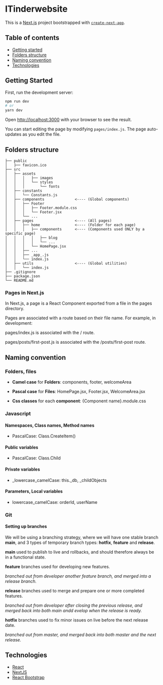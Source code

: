 # ITinderwebsite

This is a [Next.js](https://nextjs.org/) project bootstrapped with [`create-next-app`](https://github.com/vercel/next.js/tree/canary/packages/create-next-app).

## Table of contents

- [Getting started](#getting-started)
- [Folders structure](#folders-structure)
- [Naming convention](#naming-convention)
- [Technologies](#technologies)

## Getting Started

First, run the development server:

```bash
npm run dev
# or
yarn dev
```

Open [http://localhost:3000](http://localhost:3000) with your browser to see the result.

You can start editing the page by modifying `pages/index.js`. The page auto-updates as you edit the file.

## Folders structure

```
├── public
│   ├── favicon.ico
├── src
│   ├── assets
│   │   │   ├── images
│   │   │   └── styles
│   │   │       └── fonts
│   ├── constants
│   │   └── Constants.js
│   ├── components              <---- (Global components)
│   │   ├── Footer
│   │   │   ├── Footer.module.css
│   │   │   └── Footer.jsx
│   │   └── ...
│   ├── pages                   <---- (All pages)
│   │   ├── home                <---- (Folder for each page)
│   │   │   ├── components      <---- (Components used ONLY by a specific page)
│   │   │   │   ├── blog
│   │   │   │   └── ...
│   │   │   └── HomePage.jsx
│   │   ├── ...
│   │   ├── _app_.js
│   │   └── index.js
│   ├── utils                   <---- (Global utilities)
│   │   └── index.js
├── .gitignore
├── package.json
└── README.md
```

### Pages in Next.js

In Next.js, a page is a React Component exported from a file in the pages directory.

Pages are associated with a route based on their file name. For example, in development:

pages/index.js is associated with the / route.

pages/posts/first-post.js is associated with the /posts/first-post route.

## Naming convention

### Folders, files

- **Camel case** for **Folders**: components, footer, welcomeArea

- **Pascal case** for **Files**: HomePage.jsx, Footer.jsx, WelcomeArea.jsx

* **Css classes** for each **component**: {Component name}.module.css

### Javascript

#### Namespaces, Class names, Method names

- PascalCase: Class.CreateItem()

#### Public variables

- PascalCase: Class.Child

#### Private variables

- \_lowercase_camelCase: this.\_db, \_childObjects

#### Parameters, Local variables

- lowercase_camelCase: orderId, userName

### Git

#### Setting up branches

We will be using a branching strategy, where we will have one stable branch **main**, and 3 types of temporary branch types: **hotfix**, **feature** and **release**.

**main** used to publish to live and rollbacks, and should therefore always be in a functional state.

**feature** branches used for developing new features.

_branched out from developer another feature branch, and merged into a release branch._

**release** branches used to merge and prepare one or more completed features.

_branched out from developer after closing the previous release, and merged back into both main andd evelop when the release is ready._

**hotfix** branches used to fix minor issues on live before the next release date.

_branched out from master, and merged back into both master and the next release._

## Technologies

- [React](https://reactjs.org/)
- [NextJS](https://nextjs.org/)
- [React Bootstrap](https://react-bootstrap.github.io/)

